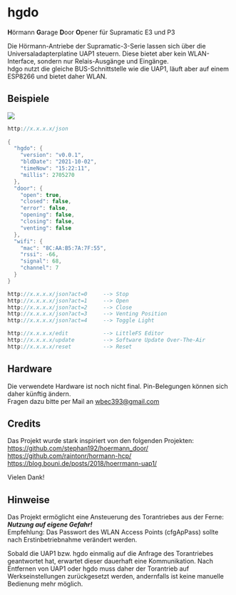 # hgdo
**H**örmann **G**arage **D**oor **O**pener für Supramatic E3 und P3

Die Hörmann-Antriebe der Supramatic-3-Serie lassen sich über die Universaladapterplatine UAP1 steuern. Diese bietet aber kein WLAN-Interface, sondern nur Relais-Ausgänge und Eingänge.  
hdgo nutzt die gleiche BUS-Schnittstelle wie die UAP1, läuft aber auf einem ESP8266 und bietet daher WLAN.  
  
## Beispiele
<img src="https://i.ibb.co/7WxjjMV/Web-Interface.png">  
  
```c++
http://x.x.x.x/json
  
{
  "hgdo": {
    "version": "v0.0.1",
    "bldDate": "2021-10-02",
    "timeNow": "15:22:11",
    "millis": 2705270
  },
  "door": {
    "open": true,
    "closed": false,
    "error": false,
    "opening": false,
    "closing": false,
    "venting": false
  },
  "wifi": {
    "mac": "8C:AA:B5:7A:7F:55",
    "rssi": -66,
    "signal": 68,
    "channel": 7
  }
}

http://x.x.x.x/json?act=0     --> Stop
http://x.x.x.x/json?act=1     --> Open
http://x.x.x.x/json?act=2     --> Close
http://x.x.x.x/json?act=3     --> Venting Position
http://x.x.x.x/json?act=4     --> Toggle Light

http://x.x.x.x/edit           --> LittleFS Editor
http://x.x.x.x/update         --> Software Update Over-The-Air
http://x.x.x.x/reset          --> Reset
```
  
## Hardware
Die verwendete Hardware ist noch nicht final. Pin-Belegungen können sich daher künftig ändern.  
Fragen dazu bitte per Mail an wbec393@gmail.com    

## Credits
Das Projekt wurde stark inspiriert von den folgenden Projekten:  
https://github.com/stephan192/hoermann_door/  
https://github.com/raintonr/hormann-hcp/  
https://blog.bouni.de/posts/2018/hoerrmann-uap1/  
  
Vielen Dank!  

## Hinweise
Das Projekt ermöglicht eine Ansteuerung des Torantriebes aus der Ferne: ***Nutzung auf eigene Gefahr!***  
Empfehlung: Das Passwort des WLAN Access Points (cfgApPass) sollte nach Erstinbetriebnahme verändert werden.  
  
Sobald die UAP1 bzw. hgdo einmalig auf die Anfrage des Torantriebes geantwortet hat, erwartet dieser dauerhaft eine Kommunikation. Nach Entfernen von UAP1 oder hgdo muss daher der Torantrieb auf Werkseinstellungen zurückgesetzt werden, andernfalls ist keine manuelle Bedienung mehr möglich.  

